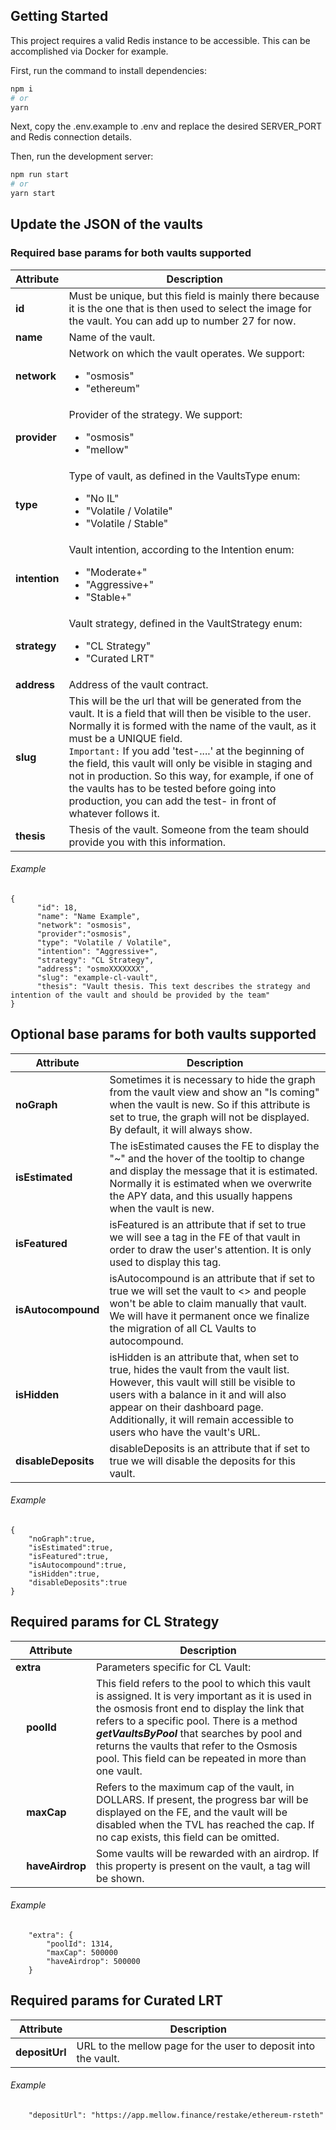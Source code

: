 ## Getting Started

This project requires a valid Redis instance to be accessible.
This can be accomplished via Docker for example.

First, run the command to install dependencies:

```bash
npm i
# or
yarn
```

Next, copy the .env.example to .env and replace the desired SERVER_PORT and Redis connection details.

Then, run the development server:

```bash
npm run start
# or
yarn start
```

## Update the JSON of the vaults

### Required base params for both vaults supported

| **Attribute**     | **Description**                                                                                                                                                                                                                          |
|---------------|------------------------------------------------------------------------------------------------------------------------------------------------------------------------------------------------------------------------------------------|
| **id**        | Must be unique, but this field is mainly there because it is the one that is then used to select the image for the vault. You can add up to number 27 for now.                                                                            |
| **name**      | Name of the vault.                                                                                                                                                                                                                        |
| **network**   | Network on which the vault operates. We support: <ul><li>"osmosis"</li><li>"ethereum"</li></ul>                                                                                                                                          |
| **provider**  | Provider of the strategy. We support: <ul><li>"osmosis"</li><li>"mellow"</li></ul>                                                                                                                                                       |
| **type**      | Type of vault, as defined in the VaultsType enum: <ul><li>"No IL"</li><li>"Volatile / Volatile"</li><li>"Volatile / Stable"</li></ul>                                                                                                    |
| **intention** | Vault intention, according to the Intention enum: <ul><li>"Moderate+"</li><li>"Aggressive+"</li><li>"Stable+"</li></ul>                                                                                                                  |
| **strategy**  | Vault strategy, defined in the VaultStrategy enum: <ul><li>"CL Strategy"</li><li>"Curated LRT"</li></ul>                                                                                                                                 |
| **address**   | Address of the vault contract.                                                                                                                                                                                                           |
| **slug**      | This will be the url that will be generated from the vault. It is a field that will then be visible to the user. Normally it is formed with the name of the vault, as it must be a UNIQUE field. <br> `Important:` If you add 'test-....' at the beginning of the field, this vault will only be visible in staging and not in production. So this way, for example, if one of the vaults has to be tested before going into production, you can add the test- in front of whatever follows it. |
| **thesis**    | Thesis of the vault. Someone from the team should provide you with this information.                                                                                                                                                     |

###### Example

```
{
      "id": 18,
      "name": "Name Example",
      "network": "osmosis",
      "provider":"osmosis",
      "type": "Volatile / Volatile",
      "intention": "Aggressive+",
      "strategy": "CL Strategy",
      "address": "osmoXXXXXXX",
      "slug": "example-cl-vault",
      "thesis": "Vault thesis. This text describes the strategy and intention of the vault and should be provided by the team"
}
```


## Optional base params for both vaults supported


| **Attribute**         | **Description**                                                                                                                                                                                                                                                                                                                                                                  |
|-------------------|----------------------------------------------------------------------------------------------------------------------------------------------------------------------------------------------------------------------------------------------------------------------------------------------------------------------------------------------------------------------------------|
| **noGraph**       | Sometimes it is necessary to hide the graph from the vault view and show an "Is coming" when the vault is new. So if this attribute is set to true, the graph will not be displayed. By default, it will always show.                                                                                                                                                            |
| **isEstimated**   | The isEstimated causes the FE to display the "~" and the hover of the tooltip to change and display the message that it is estimated. Normally it is estimated when we overwrite the APY data, and this usually happens when the vault is new.                                                                                                                                    |
| **isFeatured**    | isFeatured is an attribute that if set to true we will see a tag in the FE of that vault in order to draw the user's attention. It is only used to display this tag.                                                                                                                                                                                                             |
| **isAutocompound**| isAutocompound is an attribute that if set to true we will set the vault to <<autocompound>> and people won't be able to claim manually that vault. We will have it permanent once we finalize the migration of all CL Vaults to autocompound.                                                                                                                                    |
| **isHidden**| isHidden is an attribute that, when set to true, hides the vault from the vault list. However, this vault will still be visible to users with a balance in it and will also appear on their dashboard page. Additionally, it will remain accessible to users who have the vault's URL.                                                                                                                                    |
| **disableDeposits**| disableDeposits is an attribute that if set to true we will disable the deposits for this vault.                                                                                                                                    |


###### Example

```
{
    "noGraph":true,
    "isEstimated":true,
    "isFeatured":true,
    "isAutocompound":true,
    "isHidden":true,
    "disableDeposits":true
}
```

## Required params for CL Strategy

| **Attribute**         | **Description**                                                                                                                                                                                                                                                                                                                   |
|-------------------|-----------------------------------------------------------------------------------------------------------------------------------------------------------------------------------------------------------------------------------------------------------------------------------------------------------------------------------|
| **extra**         | Parameters specific for CL Vault:                                                                                                                                                                                                                                                                                                |
| &nbsp;&nbsp;&nbsp;&nbsp;**poolId**      | This field refers to the pool to which this vault is assigned. It is very important as it is used in the osmosis front end to display the link that refers to a specific pool. There is a method ***getVaultsByPool*** that searches by pool and returns the vaults that refer to the Osmosis pool. This field can be repeated in more than one vault. |
| &nbsp;&nbsp;&nbsp;&nbsp;**maxCap**      | Refers to the maximum cap of the vault, in DOLLARS. If present, the progress bar will be displayed on the FE, and the vault will be disabled when the TVL has reached the cap. If no cap exists, this field can be omitted.                                                                                 |
| &nbsp;&nbsp;&nbsp;&nbsp;**haveAirdrop** | Some vaults will be rewarded with an airdrop. If this property is present on the vault, a tag will be shown.                                                                                                                                                                                                 |


###### Example
```
    "extra": {
        "poolId": 1314,
        "maxCap": 500000
        "haveAirdrop": 500000
    }
```

## Required params for Curated LRT

| **Attribute**         | **Description**                                                                                                                                       |
|-------------------|-------------------------------------------------------------------------------------------------------------------------------------------------------|
| **depositUrl**    | URL to the mellow page for the user to deposit into the vault.                                                                                        |

###### Example
```
    "depositUrl": "https://app.mellow.finance/restake/ethereum-rsteth"
```
